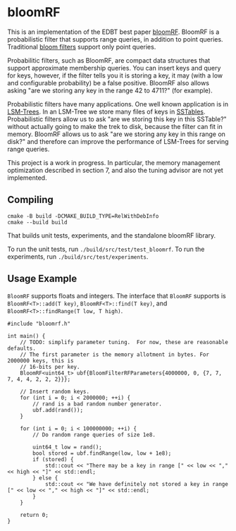# bloomRF

This is an implementation of the EDBT best paper [bloomRF](https://openproceedings.org/2023/conf/edbt/paper-190.pdf).
BloomRF is a probabilistic filter that supports range queries, in addition to point queries.  Traditional
[bloom filters](https://en.wikipedia.org/wiki/Bloom_filter) support only point queries.

Probabilitic filters, such as BloomRF, are compact data structures that support approximate membership queries.  You can insert keys and query for keys, however, if the filter tells you it is storing a key, it may (with a low and configurable probability) be a false positive.
BloomRF also allows asking "are we storing any key in the range 42 to 4711?" (for example).

Probabilistic filters have many applications.  One well known application is in [LSM-Trees](https://www.cs.umb.edu/~poneil/lsmtree.pdf).
In an LSM-Tree we store many files of keys in [SSTables](https://static.googleusercontent.com/media/research.google.com/en//archive/bigtable-osdi06.pdf). Probabilistic filters allow us to ask "are we storing this key in this SSTable?" without actually going to make the trek to disk, because the filter can fit in memory.  BloomRF allows us to ask "are we storing any key in this range on disk?" and therefore
can improve the performance of LSM-Trees for serving range queries.

This project is a work in progress.  In particular, the memory management optimization described in section 7,
and also the tuning advisor are not yet implemented.

## Compiling

```
cmake -B build -DCMAKE_BUILD_TYPE=RelWithDebInfo
cmake --build build
```

That builds unit tests, experiments, and the standalone bloomRF library.

To run the unit tests, run `./build/src/test/test_bloomrf`.  To run the experiments, run `./build/src/test/experiments`.

## Usage Example

`BloomRF` supports floats and integers.  The interface that `BloomRF` supports is `BloomRF<T>::add(T key)`,
`BloomRF<T>::find(T key)`, and `BloomRF<T>::findRange(T low, T high)`.

```
#include "bloomrf.h"

int main() {
    // TODO: simplify parameter tuning.  For now, these are reasonable defaults.
    // The first parameter is the memory allotment in bytes. For 2000000 keys, this is
    // 16-bits per key.
    BloomRF<uint64_t> ubf{BloomFilterRFParameters{4000000, 0, {7, 7, 7, 4, 4, 2, 2, 2}}};

    // Insert random keys.
    for (int i = 0; i < 2000000; ++i) {
        // rand is a bad random number generator.
        ubf.add(rand());
    }

    for (int i = 0; i < 100000000; ++i) {
        // Do random range queries of size 1e8.

        uint64_t low = rand();
        bool stored = ubf.findRange(low, low + 1e8);
        if (stored) {
            std::cout << "There may be a key in range [" << low << "," << high << "]" << std::endl;
        } else {
            std::cout << "We have definitely not stored a key in range [" << low << "," << high << "]" << std::endl;
        }
    }

    return 0;
}

```